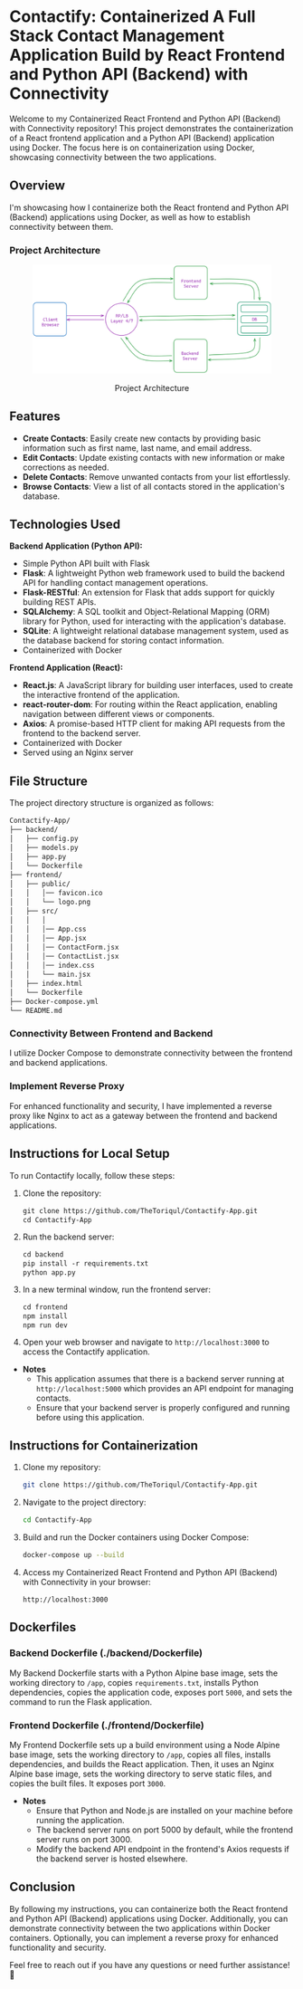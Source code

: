 # Contactify: Containerized A Full Stack Contact Management Application Build by React Frontend and Python API (Backend) with Connectivity

Welcome to my Containerized React Frontend and Python API (Backend) with Connectivity repository! This project demonstrates the containerization of a React frontend application and a Python API (Backend) application using Docker. The focus here is on containerization using Docker, showcasing connectivity between the two applications.

## Overview

I'm showcasing how I containerize both the React frontend and Python API (Backend) applications using Docker, as well as how to establish connectivity between them.

### Project Architecture

<figure > 
<p align="center">
  <img src="./system_design.png" alt="project architecture" />
  <p align="center">Project Architecture</p> 
</p>
</figure>

## Features

- **Create Contacts**: Easily create new contacts by providing basic information such as first name, last name, and email address.
- **Edit Contacts**: Update existing contacts with new information or make corrections as needed.
- **Delete Contacts**: Remove unwanted contacts from your list effortlessly.
- **Browse Contacts**: View a list of all contacts stored in the application's database.

## Technologies Used

**Backend Application (Python API):**

- Simple Python API built with Flask
- **Flask**: A lightweight Python web framework used to build the backend API for handling contact management operations.
- **Flask-RESTful**: An extension for Flask that adds support for quickly building REST APIs.
- **SQLAlchemy**: A SQL toolkit and Object-Relational Mapping (ORM) library for Python, used for interacting with the application's database.
- **SQLite**: A lightweight relational database management system, used as the database backend for storing contact information.
- Containerized with Docker

**Frontend Application (React):**

- **React.js**: A JavaScript library for building user interfaces, used to create the interactive frontend of the application.
- **react-router-dom**: For routing within the React application, enabling navigation between different views or components.
- **Axios**: A promise-based HTTP client for making API requests from the frontend to the backend server.
- Containerized with Docker
- Served using an Nginx server

## File Structure

The project directory structure is organized as follows:

```
Contactify-App/
├── backend/
│   ├── config.py
│   ├── models.py
│   ├── app.py
│   └── Dockerfile
├── frontend/
│   ├── public/
│   │   │── favicon.ico
│   │   └── logo.png
│   ├── src/
│   │   │
│   │   │── App.css
│   │   │── App.jsx
│   │   │── ContactForm.jsx
│   │   │── ContactList.jsx
│   │   │── index.css
│   │   └── main.jsx
│   ├── index.html
│   └── Dockerfile
├── Docker-compose.yml
└── README.md
```

### Connectivity Between Frontend and Backend

I utilize Docker Compose to demonstrate connectivity between the frontend and backend applications.

### Implement Reverse Proxy

For enhanced functionality and security, I have implemented a reverse proxy like Nginx to act as a gateway between the frontend and backend applications.

## Instructions for Local Setup

To run Contactify locally, follow these steps:

1. Clone the repository:

   ```
   git clone https://github.com/TheToriqul/Contactify-App.git
   cd Contactify-App
   ```

2. Run the backend server:

   ```
   cd backend
   pip install -r requirements.txt
   python app.py
   ```

3. In a new terminal window, run the frontend server:

   ```
   cd frontend
   npm install
   npm run dev
   ```

4. Open your web browser and navigate to `http://localhost:3000` to access the Contactify application.

- **Notes**
  - This application assumes that there is a backend server running at `http://localhost:5000` which provides an API endpoint for managing contacts.
  - Ensure that your backend server is properly configured and running before using this application.

## Instructions for Containerization

1. Clone my repository:

   ```bash
   git clone https://github.com/TheToriqul/Contactify-App.git
   ```

2. Navigate to the project directory:

   ```bash
   cd Contactify-App
   ```

3. Build and run the Docker containers using Docker Compose:

   ```bash
   docker-compose up --build
   ```

4. Access my Containerized React Frontend and Python API (Backend) with Connectivity in your browser:

   ```
   http://localhost:3000
   ```

## Dockerfiles

### Backend Dockerfile (./backend/Dockerfile)

My Backend Dockerfile starts with a Python Alpine base image, sets the working directory to `/app`, copies `requirements.txt`, installs Python dependencies, copies the application code, exposes port `5000`, and sets the command to run the Flask application.

### Frontend Dockerfile (./frontend/Dockerfile)

My Frontend Dockerfile sets up a build environment using a Node Alpine base image, sets the working directory to `/app`, copies all files, installs dependencies, and builds the React application. Then, it uses an Nginx Alpine base image, sets the working directory to serve static files, and copies the built files. It exposes port `3000`.

- **Notes**
  - Ensure that Python and Node.js are installed on your machine before running the application.
  - The backend server runs on port 5000 by default, while the frontend server runs on port 3000.
  - Modify the backend API endpoint in the frontend's Axios requests if the backend server is hosted elsewhere.

## Conclusion

By following my instructions, you can containerize both the React frontend and Python API (Backend) applications using Docker. Additionally, you can demonstrate connectivity between the two applications within Docker containers. Optionally, you can implement a reverse proxy for enhanced functionality and security.

Feel free to reach out if you have any questions or need further assistance! 🚀
